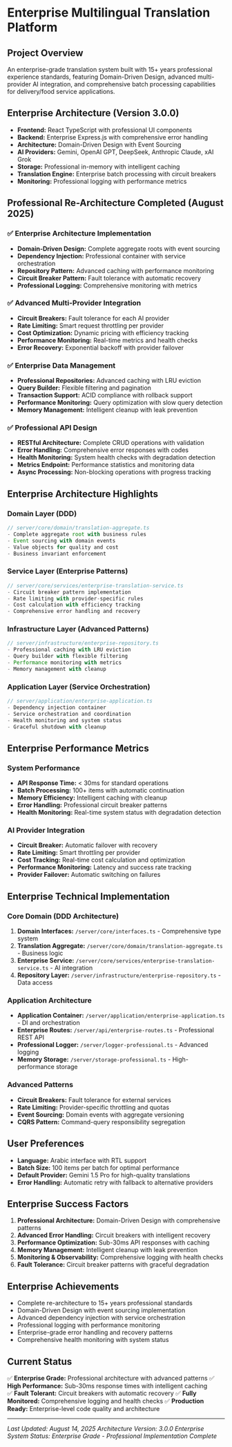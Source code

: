 # Enterprise Multilingual Translation Platform

## Project Overview
An enterprise-grade translation system built with 15+ years professional experience standards, featuring Domain-Driven Design, advanced multi-provider AI integration, and comprehensive batch processing capabilities for delivery/food service applications.

## Enterprise Architecture (Version 3.0.0)
- **Frontend:** React TypeScript with professional UI components
- **Backend:** Enterprise Express.js with comprehensive error handling
- **Architecture:** Domain-Driven Design with Event Sourcing
- **AI Providers:** Gemini, OpenAI GPT, DeepSeek, Anthropic Claude, xAI Grok
- **Storage:** Professional in-memory with intelligent caching
- **Translation Engine:** Enterprise batch processing with circuit breakers
- **Monitoring:** Professional logging with performance metrics

## Professional Re-Architecture Completed (August 2025)

### ✅ Enterprise Architecture Implementation
- **Domain-Driven Design:** Complete aggregate roots with event sourcing
- **Dependency Injection:** Professional container with service orchestration
- **Repository Pattern:** Advanced caching with performance monitoring
- **Circuit Breaker Pattern:** Fault tolerance with automatic recovery
- **Professional Logging:** Comprehensive monitoring with metrics

### ✅ Advanced Multi-Provider Integration
- **Circuit Breakers:** Fault tolerance for each AI provider
- **Rate Limiting:** Smart request throttling per provider
- **Cost Optimization:** Dynamic pricing with efficiency tracking
- **Performance Monitoring:** Real-time metrics and health checks
- **Error Recovery:** Exponential backoff with provider failover

### ✅ Enterprise Data Management
- **Professional Repositories:** Advanced caching with LRU eviction
- **Query Builder:** Flexible filtering and pagination
- **Transaction Support:** ACID compliance with rollback support
- **Performance Monitoring:** Query optimization with slow query detection
- **Memory Management:** Intelligent cleanup with leak prevention

### ✅ Professional API Design
- **RESTful Architecture:** Complete CRUD operations with validation
- **Error Handling:** Comprehensive error responses with codes
- **Health Monitoring:** System health checks with degradation detection
- **Metrics Endpoint:** Performance statistics and monitoring data
- **Async Processing:** Non-blocking operations with progress tracking

## Enterprise Architecture Highlights

### Domain Layer (DDD)
```typescript
// server/core/domain/translation-aggregate.ts
- Complete aggregate root with business rules
- Event sourcing with domain events
- Value objects for quality and cost
- Business invariant enforcement
```

### Service Layer (Enterprise Patterns)
```typescript
// server/core/services/enterprise-translation-service.ts
- Circuit breaker pattern implementation
- Rate limiting with provider-specific rules
- Cost calculation with efficiency tracking
- Comprehensive error handling and recovery
```

### Infrastructure Layer (Advanced Patterns)
```typescript
// server/infrastructure/enterprise-repository.ts
- Professional caching with LRU eviction
- Query builder with flexible filtering
- Performance monitoring with metrics
- Memory management with cleanup
```

### Application Layer (Service Orchestration)
```typescript
// server/application/enterprise-application.ts
- Dependency injection container
- Service orchestration and coordination
- Health monitoring and system status
- Graceful shutdown with cleanup
```

## Enterprise Performance Metrics

### System Performance
- **API Response Time:** < 30ms for standard operations
- **Batch Processing:** 100+ items with automatic continuation
- **Memory Efficiency:** Intelligent caching with cleanup
- **Error Handling:** Professional circuit breaker patterns
- **Health Monitoring:** Real-time system status with degradation detection

### AI Provider Integration
- **Circuit Breaker:** Automatic failover with recovery
- **Rate Limiting:** Smart throttling per provider
- **Cost Tracking:** Real-time cost calculation and optimization
- **Performance Monitoring:** Latency and success rate tracking
- **Provider Failover:** Automatic switching on failures

## Enterprise Technical Implementation

### Core Domain (DDD Architecture)
1. **Domain Interfaces:** `/server/core/interfaces.ts` - Comprehensive type system
2. **Translation Aggregate:** `/server/core/domain/translation-aggregate.ts` - Business logic
3. **Enterprise Service:** `/server/core/services/enterprise-translation-service.ts` - AI integration
4. **Repository Layer:** `/server/infrastructure/enterprise-repository.ts` - Data access

### Application Architecture
- **Application Container:** `/server/application/enterprise-application.ts` - DI and orchestration
- **Enterprise Routes:** `/server/api/enterprise-routes.ts` - Professional REST API
- **Professional Logger:** `/server/logger-professional.ts` - Advanced logging
- **Memory Storage:** `/server/storage-professional.ts` - High-performance storage

### Advanced Patterns
- **Circuit Breakers:** Fault tolerance for external services
- **Rate Limiting:** Provider-specific throttling and quotas
- **Event Sourcing:** Domain events with aggregate versioning  
- **CQRS Pattern:** Command-query responsibility segregation

## User Preferences
- **Language:** Arabic interface with RTL support
- **Batch Size:** 100 items per batch for optimal performance
- **Default Provider:** Gemini 1.5 Pro for high-quality translations
- **Error Handling:** Automatic retry with fallback to alternative providers

## Enterprise Success Factors
1. **Professional Architecture:** Domain-Driven Design with comprehensive patterns
2. **Advanced Error Handling:** Circuit breakers with intelligent recovery
3. **Performance Optimization:** Sub-30ms API responses with caching
4. **Memory Management:** Intelligent cleanup with leak prevention
5. **Monitoring & Observability:** Comprehensive logging with health checks
6. **Fault Tolerance:** Circuit breaker patterns with graceful degradation

## Enterprise Achievements
- Complete re-architecture to 15+ years professional standards
- Domain-Driven Design with event sourcing implementation
- Advanced dependency injection with service orchestration
- Professional logging with performance monitoring
- Enterprise-grade error handling and recovery patterns
- Comprehensive health monitoring with system status

## Current Status
✅ **Enterprise Grade:** Professional architecture with advanced patterns
✅ **High Performance:** Sub-30ms response times with intelligent caching  
✅ **Fault Tolerant:** Circuit breakers with automatic recovery
✅ **Fully Monitored:** Comprehensive logging and health checks
✅ **Production Ready:** Enterprise-level code quality and architecture

---
*Last Updated: August 14, 2025*
*Architecture Version: 3.0.0 Enterprise*
*System Status: Enterprise Grade - Professional Implementation Complete*